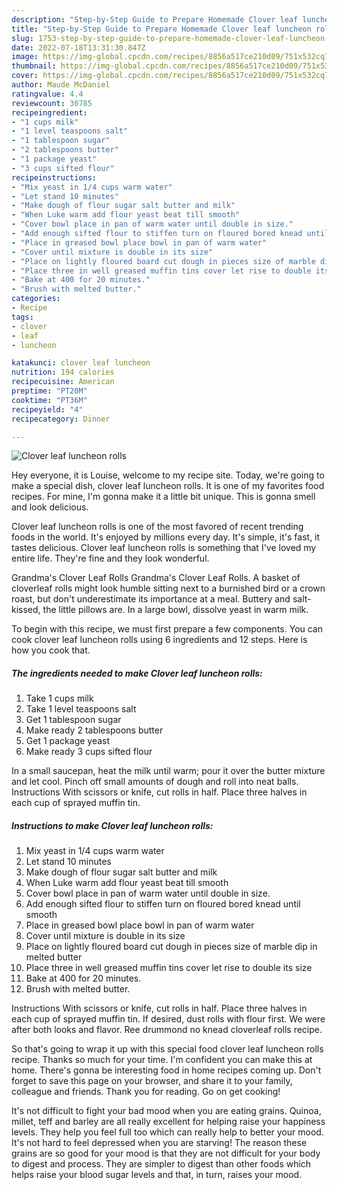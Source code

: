 ```yaml
---
description: "Step-by-Step Guide to Prepare Homemade Clover leaf luncheon rolls"
title: "Step-by-Step Guide to Prepare Homemade Clover leaf luncheon rolls"
slug: 1753-step-by-step-guide-to-prepare-homemade-clover-leaf-luncheon-rolls
date: 2022-07-18T13:31:30.847Z
image: https://img-global.cpcdn.com/recipes/8856a517ce210d09/751x532cq70/clover-leaf-luncheon-rolls-recipe-main-photo.jpg
thumbnail: https://img-global.cpcdn.com/recipes/8856a517ce210d09/751x532cq70/clover-leaf-luncheon-rolls-recipe-main-photo.jpg
cover: https://img-global.cpcdn.com/recipes/8856a517ce210d09/751x532cq70/clover-leaf-luncheon-rolls-recipe-main-photo.jpg
author: Maude McDaniel
ratingvalue: 4.4
reviewcount: 30785
recipeingredient:
- "1 cups milk"
- "1 level teaspoons salt"
- "1 tablespoon sugar"
- "2 tablespoons butter"
- "1 package yeast"
- "3 cups sifted flour"
recipeinstructions:
- "Mix yeast in 1/4 cups warm water"
- "Let stand 10 minutes"
- "Make dough of flour sugar salt butter and milk"
- "When Luke warm add flour yeast beat till smooth"
- "Cover bowl place in pan of warm water until double in size."
- "Add enough sifted flour to stiffen turn on floured bored knead until smooth"
- "Place in greased bowl place bowl in pan of warm water"
- "Cover until mixture is double in its size"
- "Place on lightly floured board cut dough in pieces size of marble dip in melted butter"
- "Place three in well greased muffin tins cover let rise to double its size"
- "Bake at 400 for 20 minutes."
- "Brush with melted butter."
categories:
- Recipe
tags:
- clover
- leaf
- luncheon

katakunci: clover leaf luncheon 
nutrition: 194 calories
recipecuisine: American
preptime: "PT20M"
cooktime: "PT36M"
recipeyield: "4"
recipecategory: Dinner

---
```



![Clover leaf luncheon rolls](https://img-global.cpcdn.com/recipes/8856a517ce210d09/751x532cq70/clover-leaf-luncheon-rolls-recipe-main-photo.jpg)

Hey everyone, it is Louise, welcome to my recipe site. Today, we're going to make a special dish, clover leaf luncheon rolls. It is one of my favorites food recipes. For mine, I'm gonna make it a little bit unique. This is gonna smell and look delicious.

Clover leaf luncheon rolls is one of the most favored of recent trending foods in the world. It's enjoyed by millions every day. It's simple, it's fast, it tastes delicious. Clover leaf luncheon rolls is something that I've loved my entire life. They're fine and they look wonderful.

Grandma&#39;s Clover Leaf Rolls Grandma&#39;s Clover Leaf Rolls. A basket of cloverleaf rolls might look humble sitting next to a burnished bird or a crown roast, but don&#39;t underestimate its importance at a meal. Buttery and salt-kissed, the little pillows are. In a large bowl, dissolve yeast in warm milk.


To begin with this recipe, we must first prepare a few components. You can cook clover leaf luncheon rolls using 6 ingredients and 12 steps. Here is how you cook that.

<!--inarticleads1-->

##### The ingredients needed to make Clover leaf luncheon rolls:

1. Take 1 cups milk
1. Take 1 level teaspoons salt
1. Get 1 tablespoon sugar
1. Make ready 2 tablespoons butter
1. Get 1 package yeast
1. Make ready 3 cups sifted flour


In a small saucepan, heat the milk until warm; pour it over the butter mixture and let cool. Pinch off small amounts of dough and roll into neat balls. Instructions With scissors or knife, cut rolls in half. Place three halves in each cup of sprayed muffin tin. 

<!--inarticleads2-->

##### Instructions to make Clover leaf luncheon rolls:

1. Mix yeast in 1/4 cups warm water
1. Let stand 10 minutes
1. Make dough of flour sugar salt butter and milk
1. When Luke warm add flour yeast beat till smooth
1. Cover bowl place in pan of warm water until double in size.
1. Add enough sifted flour to stiffen turn on floured bored knead until smooth
1. Place in greased bowl place bowl in pan of warm water
1. Cover until mixture is double in its size
1. Place on lightly floured board cut dough in pieces size of marble dip in melted butter
1. Place three in well greased muffin tins cover let rise to double its size
1. Bake at 400 for 20 minutes.
1. Brush with melted butter.


Instructions With scissors or knife, cut rolls in half. Place three halves in each cup of sprayed muffin tin. If desired, dust rolls with flour first. We were after both looks and flavor. Ree drummond no knead cloverleaf rolls recipe. 

So that's going to wrap it up with this special food clover leaf luncheon rolls recipe. Thanks so much for your time. I'm confident you can make this at home. There's gonna be interesting food in home recipes coming up. Don't forget to save this page on your browser, and share it to your family, colleague and friends. Thank you for reading. Go on get cooking!

It's not difficult to fight your bad mood when you are eating grains. Quinoa, millet, teff and barley are all really excellent for helping raise your happiness levels. They help you feel full too which can really help to better your mood. It's not hard to feel depressed when you are starving! The reason these grains are so good for your mood is that they are not difficult for your body to digest and process. They are simpler to digest than other foods which helps raise your blood sugar levels and that, in turn, raises your mood.
